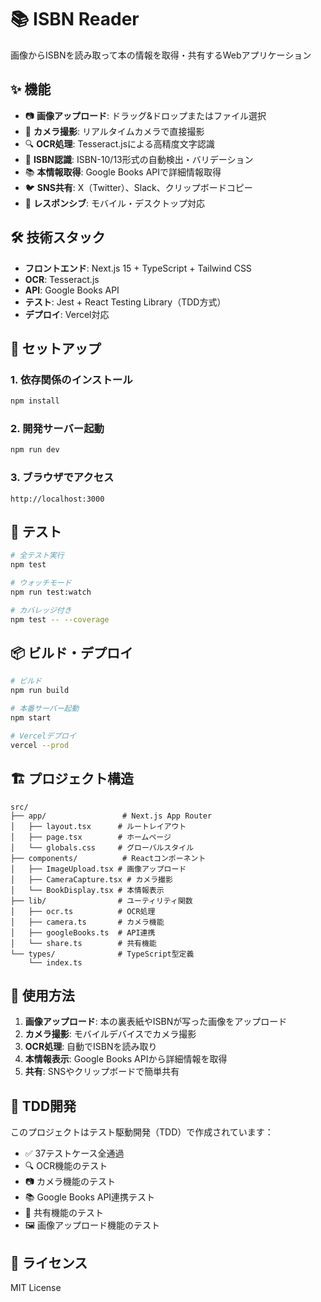 # 📚 ISBN Reader

画像からISBNを読み取って本の情報を取得・共有するWebアプリケーション

## ✨ 機能

- 📷 **画像アップロード**: ドラッグ&ドロップまたはファイル選択
- 📱 **カメラ撮影**: リアルタイムカメラで直接撮影
- 🔍 **OCR処理**: Tesseract.jsによる高精度文字認識
- 📖 **ISBN認識**: ISBN-10/13形式の自動検出・バリデーション
- 📚 **本情報取得**: Google Books APIで詳細情報取得
- 🐦 **SNS共有**: X（Twitter）、Slack、クリップボードコピー
- 📱 **レスポンシブ**: モバイル・デスクトップ対応

## 🛠 技術スタック

- **フロントエンド**: Next.js 15 + TypeScript + Tailwind CSS
- **OCR**: Tesseract.js
- **API**: Google Books API
- **テスト**: Jest + React Testing Library（TDD方式）
- **デプロイ**: Vercel対応

## 🚀 セットアップ

### 1. 依存関係のインストール
```bash
npm install
```

### 2. 開発サーバー起動
```bash
npm run dev
```

### 3. ブラウザでアクセス
```
http://localhost:3000
```

## 🧪 テスト

```bash
# 全テスト実行
npm test

# ウォッチモード
npm run test:watch

# カバレッジ付き
npm test -- --coverage
```

## 📦 ビルド・デプロイ

```bash
# ビルド
npm run build

# 本番サーバー起動
npm start

# Vercelデプロイ
vercel --prod
```

## 🏗 プロジェクト構造

```
src/
├── app/                 # Next.js App Router
│   ├── layout.tsx      # ルートレイアウト
│   ├── page.tsx        # ホームページ
│   └── globals.css     # グローバルスタイル
├── components/          # Reactコンポーネント
│   ├── ImageUpload.tsx # 画像アップロード
│   ├── CameraCapture.tsx # カメラ撮影
│   └── BookDisplay.tsx # 本情報表示
├── lib/                # ユーティリティ関数
│   ├── ocr.ts          # OCR処理
│   ├── camera.ts       # カメラ機能
│   ├── googleBooks.ts  # API連携
│   └── share.ts        # 共有機能
└── types/              # TypeScript型定義
    └── index.ts
```

## 📱 使用方法

1. **画像アップロード**: 本の裏表紙やISBNが写った画像をアップロード
2. **カメラ撮影**: モバイルデバイスでカメラ撮影
3. **OCR処理**: 自動でISBNを読み取り
4. **本情報表示**: Google Books APIから詳細情報を取得
5. **共有**: SNSやクリップボードで簡単共有

## 🧪 TDD開発

このプロジェクトはテスト駆動開発（TDD）で作成されています：

- ✅ 37テストケース全通過
- 🔍 OCR機能のテスト
- 📷 カメラ機能のテスト
- 📚 Google Books API連携テスト
- 🔄 共有機能のテスト
- 🖼 画像アップロード機能のテスト

## 📄 ライセンス

MIT License
